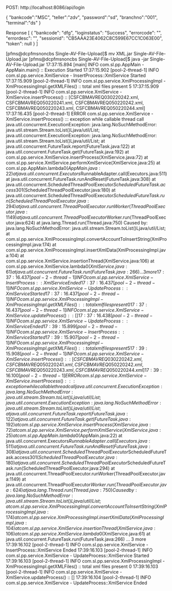 POST:   http://localhost:8086/api/login



{
    "bankcode":"MSC",
    "teller":"zdv",
    "password":"sd",
    "branchno":"001",
    "terminal":"ds"
}

Response
[
    {
        "bankcode": "dfg",
        "loginstatus": "Success",
        "errorcode": "",
        "errordesc": "",
        "sessionid": "CB5AAA23E4062C8C599E67CC1C063E00",
        "token": null
    }
]





[pfms@dcpfmsnoncbs Single-AV-File-Upload]$ mv XML.jar Single-AV-File-Upload.jar
[pfms@dcpfmsnoncbs Single-AV-File-Upload]$ java -jar Single-AV-File-Upload.jar
17:37:15.894 [main] INFO com.sl.pp.AppMain - AppMain.main() :: Execution Started
17:37:15.902 [pool-2-thread-1] INFO com.sl.pp.service.XmlService - InsertProcess::XmlService Started
17:37:15.909 [pool-2-thread-1] INFO com.sl.pp.service.XmlProcessingImpl - XmlProcessingImpl.getXMLFiles() :: total xml files present 5
17:37:15.909 [pool-2-thread-1] INFO com.sl.pp.service.XmlService - XmlService.insertProcess() :: [CSFCBMAVREQ030220242.xml, CSFCBMAVREQ050220241.xml, CSFCBMAVREQ050220242.xml, CSFCBMAVREQ050220243.xml, CSFCBMAVREQ050220244.xml]
17:37:16.435 [pool-2-thread-1] ERROR com.sl.pp.service.XmlService - XmlService.insertProcess() ::: exception while callable thread call java.util.concurrent.ExecutionException: java.lang.NoSuchMethodError: java.util.stream.Stream.toList()Ljava/util/List;
java.util.concurrent.ExecutionException: java.lang.NoSuchMethodError: java.util.stream.Stream.toList()Ljava/util/List;
at java.util.concurrent.FutureTask.report(FutureTask.java:122)
at java.util.concurrent.FutureTask.get(FutureTask.java:192)
at com.sl.pp.service.XmlService.insertProcess(XmlService.java:72)
at com.sl.pp.service.XmlService.performXmlService(XmlService.java:25)
at com.sl.pp.AppMain.lambda$0(AppMain.java:22)
at java.util.concurrent.Executors$RunnableAdapter.call(Executors.java:511)
at java.util.concurrent.FutureTask.runAndReset(FutureTask.java:308)
at java.util.concurrent.ScheduledThreadPoolExecutor$ScheduledFutureTask.access$301(ScheduledThreadPoolExecutor.java:180)
at java.util.concurrent.ScheduledThreadPoolExecutor$ScheduledFutureTask.run(ScheduledThreadPoolExecutor.java:294)
at java.util.concurrent.ThreadPoolExecutor.runWorker(ThreadPoolExecutor.java:1149)
at java.util.concurrent.ThreadPoolExecutor$Worker.run(ThreadPoolExecutor.java:624)
at java.lang.Thread.run(Thread.java:750)
Caused by: java.lang.NoSuchMethodError: java.util.stream.Stream.toList()Ljava/util/List;
at com.sl.pp.service.XmlProcessingImpl.convertAccountToInsertString(XmlProcessingImpl.java:174)
at com.sl.pp.service.XmlProcessingImpl.insertXmlData(XmlProcessingImpl.java:104)
at com.sl.pp.service.XmlService.insertionThread(XmlService.java:106)
at com.sl.pp.service.XmlService.lambda$0(XmlService.java:61)
at java.util.concurrent.FutureTask.run(FutureTask.java:266)
... 3 more
17:37:16.437 [pool-2-thread-1] INFO com.sl.pp.service.XmlService - InsertProcess::XmlService Ended
17:37:16.437 [pool-2-thread-1] INFO com.sl.pp.service.XmlService - UpdateProcess::XmlService Started
17:37:16.437 [pool-2-thread-1] INFO com.sl.pp.service.XmlProcessingImpl - XmlProcessingImpl.getXMLFiles() :: total xml files present 0
17:37:16.437 [pool-2-thread-1] INFO com.sl.pp.service.XmlService - XmlService.updateProcess() :: []
17:37:16.438 [pool-2-thread-1] INFO com.sl.pp.service.XmlService - UpdateProcess::XmlService Ended
17:39:15.899 [pool-2-thread-1] INFO com.sl.pp.service.XmlService - InsertProcess::XmlService Started
17:39:15.907 [pool-2-thread-1] INFO com.sl.pp.service.XmlProcessingImpl - XmlProcessingImpl.getXMLFiles() :: total xml files present 5
17:39:15.908 [pool-2-thread-1] INFO com.sl.pp.service.XmlService - XmlService.insertProcess() :: [CSFCBMAVREQ030220242.xml, CSFCBMAVREQ050220241.xml, CSFCBMAVREQ050220242.xml, CSFCBMAVREQ050220243.xml, CSFCBMAVREQ050220244.xml]
17:39:16.100 [pool-2-thread-1] ERROR com.sl.pp.service.XmlService - XmlService.insertProcess() ::: exception while callable thread call java.util.concurrent.ExecutionException: java.lang.NoSuchMethodError: java.util.stream.Stream.toList()Ljava/util/List;
java.util.concurrent.ExecutionException: java.lang.NoSuchMethodError: java.util.stream.Stream.toList()Ljava/util/List;
at java.util.concurrent.FutureTask.report(FutureTask.java:122)
at java.util.concurrent.FutureTask.get(FutureTask.java:192)
at com.sl.pp.service.XmlService.insertProcess(XmlService.java:72)
at com.sl.pp.service.XmlService.performXmlService(XmlService.java:25)
at com.sl.pp.AppMain.lambda$0(AppMain.java:22)
at java.util.concurrent.Executors$RunnableAdapter.call(Executors.java:511)
at java.util.concurrent.FutureTask.runAndReset(FutureTask.java:308)
at java.util.concurrent.ScheduledThreadPoolExecutor$ScheduledFutureTask.access$301(ScheduledThreadPoolExecutor.java:180)
at java.util.concurrent.ScheduledThreadPoolExecutor$ScheduledFutureTask.run(ScheduledThreadPoolExecutor.java:294)
at java.util.concurrent.ThreadPoolExecutor.runWorker(ThreadPoolExecutor.java:1149)
at java.util.concurrent.ThreadPoolExecutor$Worker.run(ThreadPoolExecutor.java:624)
at java.lang.Thread.run(Thread.java:750)
Caused by: java.lang.NoSuchMethodError: java.util.stream.Stream.toList()Ljava/util/List;
at com.sl.pp.service.XmlProcessingImpl.convertAccountToInsertString(XmlProcessingImpl.java:174)
at com.sl.pp.service.XmlProcessingImpl.insertXmlData(XmlProcessingImpl.java:104)
at com.sl.pp.service.XmlService.insertionThread(XmlService.java:106)
at com.sl.pp.service.XmlService.lambda$0(XmlService.java:61)
at java.util.concurrent.FutureTask.run(FutureTask.java:266)
... 3 more
17:39:16.102 [pool-2-thread-1] INFO com.sl.pp.service.XmlService - InsertProcess::XmlService Ended
17:39:16.103 [pool-2-thread-1] INFO com.sl.pp.service.XmlService - UpdateProcess::XmlService Started
17:39:16.103 [pool-2-thread-1] INFO com.sl.pp.service.XmlProcessingImpl - XmlProcessingImpl.getXMLFiles() :: total xml files present 0
17:39:16.103 [pool-2-thread-1] INFO com.sl.pp.service.XmlService - XmlService.updateProcess() :: []
17:39:16.104 [pool-2-thread-1] INFO com.sl.pp.service.XmlService - UpdateProcess::XmlService Ended
